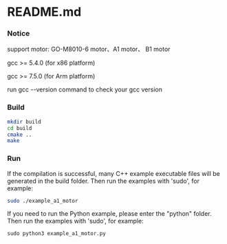 # README.md

### Notice

support motor: GO-M8010-6 motor、A1 motor、 B1 motor

gcc >= 5.4.0 (for x86 platform)

gcc >= 7.5.0 (for Arm platform) 

run gcc --version  command to check your gcc version

### Build
```bash
mkdir build
cd build
cmake ..
make
```

### Run
If the compilation is successful, many C++ example executable files will be generated in the build folder. Then run the examples with 'sudo', for example:
```bash
sudo ./example_a1_motor
```

If you need to run the Python example, please enter the "python" folder. Then run the examples with 'sudo', for example:
```python
sudo python3 example_a1_motor.py
```
